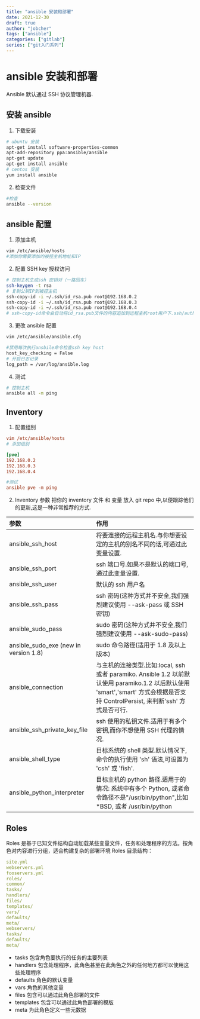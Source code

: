 ```yaml
---
title: "ansible 安装和部署"
date: 2021-12-30
draft: true
author: "jobcher"
tags: ["ansible"]
categories: ["gitlab"]
series: ["git入门系列"]
---
```


# ansible 安装和部署

Ansible 默认通过 SSH 协议管理机器.

## 安装 ansible

1. 下载安装

```sh
# ubuntu 安装
apt-get install software-properties-common
apt-add-repository ppa:ansible/ansible
apt-get update
apt-get install ansible
# centos 安装
yum install ansible
```

2. 检查文件

```sh
#检查
ansible --version
```

## ansible 配置

1. 添加主机

```sh
vim /etc/ansible/hosts
#添加你需要添加的被控主机地址和IP
```

2. 配置 SSH key 授权访问

```sh
# 控制主机生成ssh 密钥对（一路回车）
ssh-keygen -t rsa
# 复制公钥IP到被控主机
ssh-copy-id -i ~/.ssh/id_rsa.pub root@192.168.0.2
ssh-copy-id -i ~/.ssh/id_rsa.pub root@192.168.0.3
ssh-copy-id -i ~/.ssh/id_rsa.pub root@192.168.0.4
# ssh-copy-id命令会自动将id_rsa.pub文件的内容追加到远程主机root用户下.ssh/authorized_keys文件中。
```

3. 更改 ansible 配置

```sh
vim /etc/ansible/ansible.cfg

#禁用每次执行ansbile命令检查ssh key host
host_key_checking = False
# 开启日志记录
log_path = /var/log/ansible.log
```

4. 测试

```sh
# 控制主机
ansible all -m ping
```

## Inventory

1. 配置组别

```ini
vim /etc/ansible/hosts
# 添加组别

[pve]
192.168.0.2
192.168.0.3
192.168.0.4

#测试
ansible pve -m ping
```

2. Inventory 参数
   把你的 inventory 文件 和 变量 放入 git repo 中,以便跟踪他们的更新,这是一种非常推荐的方式.

| 参数                                  | 作用                                                                                                                                                                            |
| :------------------------------------ | :------------------------------------------------------------------------------------------------------------------------------------------------------------------------------ |
| ansible_ssh_host                      | 将要连接的远程主机名.与你想要设定的主机的别名不同的话,可通过此变量设置.                                                                                                         |
| ansible_ssh_port                      | ssh 端口号.如果不是默认的端口号,通过此变量设置.                                                                                                                                 |
| ansible_ssh_user                      | 默认的 ssh 用户名                                                                                                                                                               |
| ansible_ssh_pass                      | ssh 密码(这种方式并不安全,我们强烈建议使用 --ask-pass 或 SSH 密钥)                                                                                                              |
| ansible_sudo_pass                     | sudo 密码(这种方式并不安全,我们强烈建议使用 --ask-sudo-pass)                                                                                                                    |
| ansible_sudo_exe (new in version 1.8) | sudo 命令路径(适用于 1.8 及以上版本)                                                                                                                                            |
| ansible_connection                    | 与主机的连接类型.比如:local, ssh 或者 paramiko. Ansible 1.2 以前默认使用 paramiko.1.2 以后默认使用 'smart','smart' 方式会根据是否支持 ControlPersist, 来判断'ssh' 方式是否可行. |
| ansible_ssh_private_key_file          | ssh 使用的私钥文件.适用于有多个密钥,而你不想使用 SSH 代理的情况.                                                                                                                |
| ansible_shell_type                    | 目标系统的 shell 类型.默认情况下,命令的执行使用 'sh' 语法,可设置为 'csh' 或 'fish'.                                                                                             |
| ansible_python_interpreter            | 目标主机的 python 路径.适用于的情况: 系统中有多个 Python, 或者命令路径不是"/usr/bin/python",比如 \*BSD, 或者 /usr/bin/python                                                    |

## Roles

Roles 是基于已知文件结构自动加载某些变量文件，任务和处理程序的方法。按角色对内容进行分组，适合构建复杂的部署环境
Roles 目录结构：

```yaml
site.yml
webservers.yml
fooservers.yml
roles/
common/
tasks/
handlers/
files/
templates/
vars/
defaults/
meta/
webservers/
tasks/
defaults/
meta/
```

- tasks 包含角色要执行的任务的主要列表
- handlers 包含处理程序，此角色甚至在此角色之外的任何地方都可以使用这些处理程序
- defaults 角色的默认变量
- vars 角色的其他变量
- files 包含可以通过此角色部署的文件
- templates 包含可以通过此角色部署的模版
- meta 为此角色定义一些元数据
